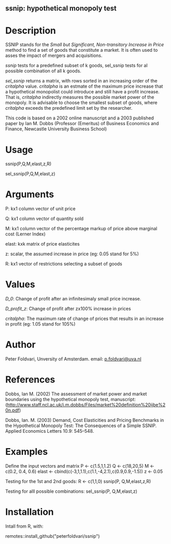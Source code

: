 ## ssnip: hypothetical monopoly test

# Description

SSNIP stands for the *Small but Significant, Non-transitory Increase in Price* method to find a set of goods that constitute a market. It is often used to asses the impact of mergers and acquisitions.

*ssnip* tests for a predefined subset of k goods, sel_ssnip tests for al possible combination of all k goods.

*sel_ssnip* returns a matrix, with rows sorted in an increasing order of the *critalpha* value. *critalpha* is an estmate of the maximum price increase that a hypothetical monopolist could introduce and still have a profit increase. That is, *critalpha* indirectly measures the possible market power of the monopoly. It is advisable to choose the smallest subset of goods, where *critalpha* exceeds the predefined limit set by the researcher.

This code is based on a 2002 online manuscript and a 2003 published paper by Ian M. Dobbs (Professor (Emeritus) of Business Economics and Finance, Newcastle University Business School)

# Usage 

  ssnip(P,Q,M,elast,z,R)

sel_ssnip(P,Q,M,elast,z)

# Arguments

P:	kx1 column vector of unit price

Q:	kx1 column vector of quantity sold

M:	kx1 column vector of the percentage markup of price above marginal cost (Lerner Index)

elast: kxk matrix of price elasticites

z:	scalar, the assumed increase in price (eg: 0.05 stand for 5%)

R:	kx1 vector of restrictions selecting a subset of goods

# Values 

*D_0*:	Change of profit after an infinitesimaly small price increase.

*D_profit_z*:	Change of profit after zx100% increase in prices

*critalpha*: The maximum rate of change of prices that results in an increase in profit (eg: 1.05 stand for 105%)

# Author
Peter Foldvari, Unversity of Amsterdam. email: p.foldvari@uva.nl

# References
Dobbs, Ian M. (2002) The assessment of market power and market boundaries using the hypothetical monopoly test, manuscript: (http://www.staff.ncl.ac.uk/i.m.dobbs/Files/market%20definition%20ijbe%20n.pdf)

Dobbs, Ian. M. (2003) Demand, Cost Elasticities and Pricing Benchmarks in the Hypothetical Monopoly Test: The Consequences of a Simple SSNIP. Applied Economics Letters 10.9: 545–548.

# Examples
 Define the input vectors and matrix
 P <- c(1.5,1,1.2)
 Q <- c(18,20,5)
 M <- c(0.2, 0.4, 0.6)
 elast <- cbind(c(-3,1,1.1),c(1.1,-4,2.1),c(0.9,0.9,-1.5))
 z <- 0.05

 Testing for the 1st and 2nd goods:
 R <- c(1,1,0)
 ssnip(P, Q,M,elast,z,R)

 Testing for alll possible combinations:
 sel_ssnip(P, Q,M,elast,z)


# Installation

Intall from R, with: 

remotes::install_github("peterfoldvari/ssnip")
